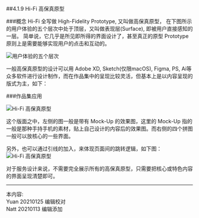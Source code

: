 ##4.1.9 Hi-Fi 高保真原型

###概念
Hi-Fi 全写做 High-Fidelity Prototype, 又叫做高保真原型， 在下图所示的用户体验的五个层次中处于顶层，又叫做表现层(Surface), 即被用户直接感知的一层。 简单说，它几乎是所见即所得的界面设计了，甚至真正的原型 Prototype 原则上是需要能够实现用户的点击和互动的。


![用户体验的五个层次](http://kitpic.makebi.net/id/ued/5ofue.png)

一般高保真原型的设计可以用 Adobe XD, Sketch(仅限macOS), Figma, PS, Ai等众多软件进行设计制作，而在作品集中的呈现比较灵活，但基本上是以内容呈现的版式为主，如下：

###作品集应用



![Hi-Fi 高保真原型](http://kitpic.makebi.net/2021/uedsd_17.jpg)

这个版面之中，左侧的图一般是带有 Mock-Up 的效果图，这里的 Mock-Up 指的一般是那种手持手机的素材，贴上自己设计的内容后的效果图。而右侧的四个拼图一般可以放核心的一些界面。

另外，也可以通过引线的加入，来体现页面间的跳转逻辑，如下图：
![Hi-Fi 高保真原型](http://kitpic.makebi.net/2021/uedsd_18.jpg)


对于服务设计来说，不需要完全展示所有的高保真原型，只需要把核心或特色内容的界面呈现清楚即可。


---
本内容:    
Yuan 20210125 编辑校对  
Natt 20210113 编辑添加
